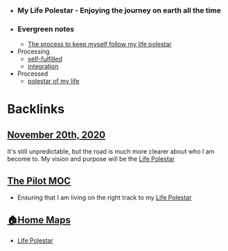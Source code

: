 - ### My Life Polestar - Enjoying the journey on earth all the time
- ### Evergreen notes 
    - [The process to keep myself follow my life polestar](<The process to keep myself follow my life polestar.md>)
- Processing
    - [self-fulfilled](<self-fulfilled.md>)
    - [integration](<integration.md>)
- Processed
    - [polestar of my life](<polestar of my life.md>)

# Backlinks
## [November 20th, 2020](<November 20th, 2020.md>)
It's still unpredictable, but the road is much more clearer about who I am become to. My vision and purpose will be the [Life Polestar](<Life Polestar.md>)

## [The Pilot MOC](<The Pilot MOC.md>)
- Ensuring that I am living on the right track to my [Life Polestar](<Life Polestar.md>)

## [🏠Home Maps](<🏠Home Maps.md>)
- [Life Polestar](<Life Polestar.md>)

